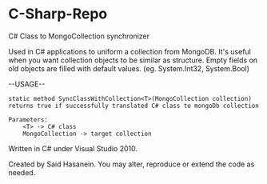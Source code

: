 # C-Sharp-Repo
C# Class to MongoCollection synchronizer
    
Used in C# applications to uniform a collection from MongoDB. It's useful when you want collection objects to be similar as structure. Empty fields on old objects are filled with default values. (eg. System.Int32, System.Bool)

--USAGE--

    static method SyncClassWithCollection<T>(MongoCollection collection)
    returns true if successfully translated C# class to mongoDb collection
    
    Parameters:
        <T> -> C# class
        MongoCollection -> target collection


Written in C# under Visual Studio 2010.

Created by Said Hasanein. 
You may alter, reproduce or extend the code as needed.
